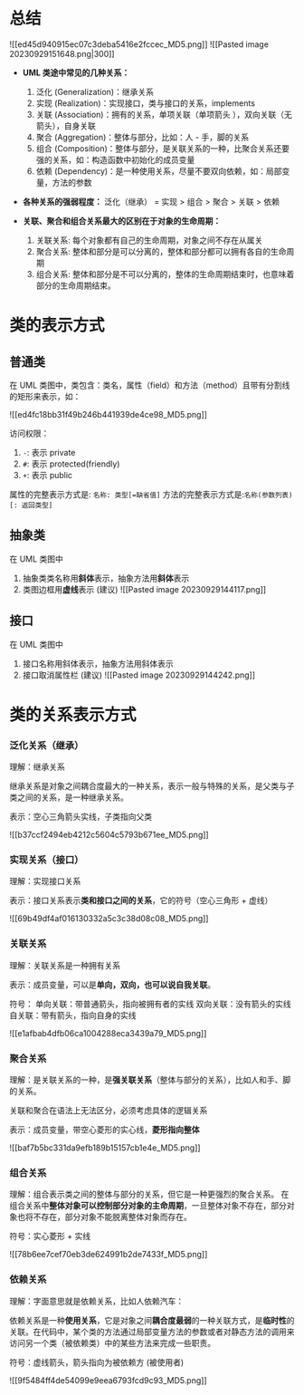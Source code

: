 # 总结

![[ed45d940915ec07c3deba5416e2fccec_MD5.png]]
![[Pasted image 20230929151648.png|300]]

- **UML 类途中常见的几种关系：**
    1.  泛化 (Generalization)：继承关系
    2.  实现 (Realization)：实现接口，类与接口的关系，implements
    3.  关联 (Association)：拥有的关系，单项关联（单项箭头 ），双向关联（无箭头），自身关联
    4.  聚合 (Aggregation)：整体与部分，比如：人 - 手，脚的关系
    5.  组合 (Composition)：整体与部分，是关联关系的一种，比聚合关系还要强的关系，如：构造函数中初始化的成员变量
    6.  依赖 (Dependency)：是一种使用关系，尽量不要双向依赖，如：局部变量，方法的参数

- **各种关系的强弱程度：**
泛化（继承） = 实现 > 组合 > 聚合 > 关联 > 依赖

- **关联、聚合和组合关系最大的区别在于对象的生命周期：**
    1. 关联关系: 每个对象都有自己的生命周期，对象之间不存在从属关
    2. 聚合关系: 整体和部分是可以分离的，整体和部分都可以拥有各自的生命周期
    3. 组合关系: 整体和部分是不可以分离的，整体的生命周期结束时，也意味着部分的生命周期结束。

# 类的表示方式
## 普通类
在 UML 类图中，类包含：类名，属性（field）和方法（method）且带有分割线的矩形来表示，如：

![[ed4fc18bb31f49b246b441939de4ce98_MD5.png]]

访问权限：
1.  `-`: 表示 private
2.  `#`: 表示 protected(friendly)
3.  `+`: 表示 public

属性的完整表示方式是: `名称: 类型[=缺省值]`
方法的完整表示方式是:`名称(参数列表)[: 返回类型]`
## 抽象类
在 UML 类图中
1. 抽象类类名称用**斜体**表示，抽象方法用**斜体**表示 
2. 类图边框用**虚线**表示 (建议)
![[Pasted image 20230929144117.png]]

## 接口
在 UML 类图中
1. 接口名称用斜体表示，抽象方法用斜体表示 
2. 接口取消属性栏 (建议)
![[Pasted image 20230929144242.png]]



# 类的关系表示方式

### 泛化关系（继承）

理解：继承关系

继承关系是对象之间耦合度最大的一种关系，表示一般与特殊的关系，是父类与子类之间的关系，是一种继承关系。

表示：空心三角箭头实线，子类指向父类

![[b37ccf2494eb4212c5604c5793b671ee_MD5.png]]
### 实现关系（接口）

理解：实现接口关系

表示：接口关系表示**类和接口之间的关系**，它的符号（空心三角形 + 虚线）

![[69b49df4af016130332a5c3c38d08c08_MD5.png]]

### 关联关系

理解：关联关系是一种拥有关系

表示：成员变量，可以是**单向，双向，也可以说自我关联**。

符号：
单向关联：带普通箭头，指向被拥有者的实线
双向关联：没有箭头的实线
自关联：带有箭头，指向自身的实线

![[e1afbab4dfb06ca1004288eca3439a79_MD5.png]]

### 聚合关系

理解：是关联关系的一种，是**强关联关系**（整体与部分的关系），比如人和手、脚的关系。

关联和聚合在语法上无法区分，必须考虑具体的逻辑关系

表示：成员变量，带空心菱形的实心线，**菱形指向整体**

![[baf7b5bc331da9efb189b15157cb1e4e_MD5.png]]

### 组合关系

理解：组合表示类之间的整体与部分的关系，但它是一种更强烈的聚合关系。
在组合关系中**整体对象可以控制部分对象的主命周期**，一旦整体对象不存在，部分对象也将不存在，部分对象不能脱离整体对象而存在。

符号：实心菱形 + 实线

![[78b6ee7cef70eb3de624991b2de7433f_MD5.png]]

### 依赖关系

理解：字面意思就是依赖关系，比如人依赖汽车：

依赖关系是一种**使用关系**，它是对象之间**耦合度最弱**的一种关联方式，是**临时性**的关联。在代码中，某个类的方法通过局部变量方法的参数或者对静态方法的调用来访问另一个类（被依赖类）中的某些方法来完成一些职责。

符号：虚线箭头，箭头指向为被依赖方 (被使用者)

![[9f5484ff4de54099e9eea6793fcd9c93_MD5.png]]

